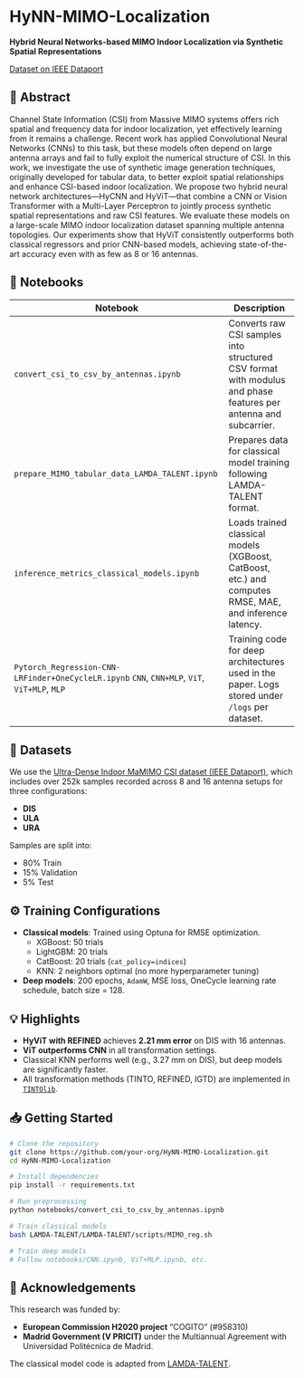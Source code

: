 
# HyNN-MIMO-Localization

**Hybrid Neural Networks-based MIMO Indoor Localization via Synthetic Spatial Representations**

[Dataset on IEEE Dataport](https://ieee-dataport.org/open-access/ultra-dense-indoor-mamimo-csi-dataset)

## 🔬 Abstract

Channel State Information (CSI) from Massive MIMO systems offers rich spatial and frequency data for indoor localization, yet effectively learning from it remains a challenge. Recent work has applied Convolutional Neural Networks (CNNs) to this task, but these models often depend on large antenna arrays and fail to fully exploit the numerical structure of CSI. In this work, we investigate the use of synthetic image generation techniques, originally developed for tabular data, to better exploit spatial relationships and enhance CSI-based indoor localization. We propose two hybrid neural network architectures—HyCNN and HyViT—that combine a CNN or Vision Transformer with a Multi-Layer Perceptron to jointly process synthetic spatial representations and raw CSI features. We evaluate these models on a large-scale MIMO indoor localization dataset spanning multiple antenna topologies. Our experiments show that HyViT consistently outperforms both classical regressors and prior CNN-based models, achieving state-of-the-art accuracy even with as few as 8 or 16 antennas.

## 📓 Notebooks

| Notebook | Description |
|---------|-------------|
| `convert_csi_to_csv_by_antennas.ipynb` | Converts raw CSI samples into structured CSV format with modulus and phase features per antenna and subcarrier. |
| `prepare_MIMO_tabular_data_LAMDA_TALENT.ipynb` | Prepares data for classical model training following LAMDA-TALENT format. |
| `inference_metrics_classical_models.ipynb` | Loads trained classical models (XGBoost, CatBoost, etc.) and computes RMSE, MAE, and inference latency. |
| `Pytorch_Regression-CNN-LRFinder+OneCycleLR.ipynb` `CNN`, `CNN+MLP`, `ViT`, `ViT+MLP`, `MLP` | Training code for deep architectures used in the paper. Logs stored under `/logs` per dataset.  |

## 🧪 Datasets

We use the [Ultra-Dense Indoor MaMIMO CSI dataset (IEEE Dataport)](https://ieee-dataport.org/open-access/ultra-dense-indoor-mamimo-csi-dataset), which includes over 252k samples recorded across 8 and 16 antenna setups for three configurations:
- **DIS**
- **ULA**
- **URA**

Samples are split into:
- 80% Train
- 15% Validation
- 5% Test

## ⚙️ Training Configurations

- **Classical models**: Trained using Optuna for RMSE optimization.
  - XGBoost: 50 trials
  - LightGBM: 20 trials
  - CatBoost: 20 trials (`cat_policy=indices`)
  - KNN: 2 neighbors optimal (no more hyperparameter tuning) 
- **Deep models**: 200 epochs, `AdamW`, MSE loss, OneCycle learning rate schedule, batch size = 128.

## 💡 Highlights

- **HyViT with REFINED** achieves **2.21 mm error** on DIS with 16 antennas.
- **ViT outperforms CNN** in all transformation settings.
- Classical KNN performs well (e.g., 3.27 mm on DIS), but deep models are significantly faster.
- All transformation methods (TINTO, REFINED, IGTD) are implemented in [`TINTOlib`](https://tintolib.readthedocs.io).

## 📥 Getting Started

```bash
# Clone the repository
git clone https://github.com/your-org/HyNN-MIMO-Localization.git
cd HyNN-MIMO-Localization

# Install dependencies
pip install -r requirements.txt

# Run preprocessing
python notebooks/convert_csi_to_csv_by_antennas.ipynb

# Train classical models
bash LAMDA-TALENT/LAMDA-TALENT/scripts/MIMO_reg.sh

# Train deep models
# Follow notebooks/CNN.ipynb, ViT+MLP.ipynb, etc.
```

## 🤝 Acknowledgements

This research was funded by:
- **European Commission H2020 project** “COGITO” (#958310)
- **Madrid Government (V PRICIT)** under the Multiannual Agreement with Universidad Politécnica de Madrid.

The classical model code is adapted from [LAMDA-TALENT](https://github.com/LAMDA-Tabular/TALENT).
